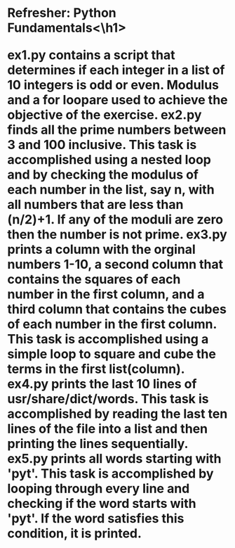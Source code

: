 <h1>Refresher: Python Fundamentals<\h1>

ex1.py contains a script that determines if each integer in a list of 10 integers is odd or even. Modulus and a for loopare used to achieve the objective of the exercise.
ex2.py finds all the prime numbers between 3 and 100 inclusive. This task is accomplished using a nested loop and by checking the modulus of each number in the list, say n, with all numbers that are less than (n/2)+1. If any of the moduli are zero then the number is not prime.
ex3.py prints a column with the orginal numbers 1-10, a second column that contains the squares of each number in the first column, and a third column that contains the cubes of each number in the first column. This task is accomplished using a simple loop to square and cube the terms in the first list(column).
ex4.py prints the last 10 lines of usr/share/dict/words. This task is accomplished by reading the last ten lines of the file into a list and then printing the lines sequentially.
ex5.py prints all words starting with 'pyt'. This task is accomplished by looping through every line and checking if the word starts with 'pyt'. If the word satisfies this condition, it is printed.
